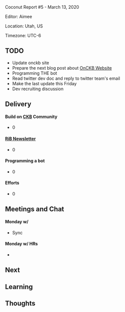 Coconut Report #5 - March 13, 2020

Editor: Aimee

Location: Utah, US

Timezone: UTC-6

## TODO

- Update onckb site
- Prepare the next blog post about [OnCKB Website][onckb-website]
- Programming THE bot
- Read twitter dev doc and reply to twitter team's email
- Make the last update this Friday
- Dev recruiting discussion

## Delivery

#### Build on [CKB][ckb-github] Community

- 0

#### [RiB Newsletter][rib-github]

- 0

#### Programming a bot

- 0

#### Efforts

- 0

## Meetings and Chat

#### Monday w/

- Sync

#### Monday w/ HRs

- 

## Next

## Learning

## Thoughts



[ckb-github]: https://github.com/nervosnetwork/ckb
[rib-github]: https://github.com/rust-in-blockchain/Rust-in-Blockchain
[onckb-website]: https://www.onckb.com/
